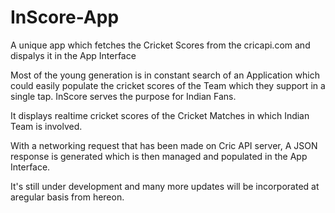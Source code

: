# InScore-App
A unique app which fetches the Cricket Scores from the cricapi.com and dispalys it in the App Interface

Most of the young generation is in constant search of an Application which could easily populate the cricket scores of the Team which they support in a single tap. 
InScore serves the purpose for Indian Fans.

It displays realtime cricket scores of the Cricket Matches in which Indian Team is involved.

With a networking request that has been made on Cric API server, A JSON response is generated which is then managed and populated in the App Interface.

It's still under development and many more updates will be incorporated at aregular basis from hereon.
